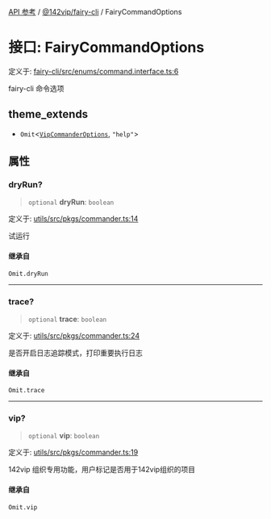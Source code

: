 [API 参考](../wiki/Home) / [@142vip/fairy-cli](../wiki/@142vip.fairy-cli) / FairyCommandOptions

# 接口: FairyCommandOptions

定义于: [fairy-cli/src/enums/command.interface.ts:6](https://github.com/142vip/core-x/blob/25cf658819688f02293d600e7003b5877a2f9489/packages/fairy-cli/src/enums/command.interface.ts#L6)

fairy-cli 命令选项

## theme_extends

- `Omit`\<[`VipCommanderOptions`](../wiki/@142vip.utils.%E6%8E%A5%E5%8F%A3.VipCommanderOptions), `"help"`\>

## 属性

### dryRun?

> `optional` **dryRun**: `boolean`

定义于: [utils/src/pkgs/commander.ts:14](https://github.com/142vip/core-x/blob/25cf658819688f02293d600e7003b5877a2f9489/packages/utils/src/pkgs/commander.ts#L14)

试运行

#### 继承自

`Omit.dryRun`

***

### trace?

> `optional` **trace**: `boolean`

定义于: [utils/src/pkgs/commander.ts:24](https://github.com/142vip/core-x/blob/25cf658819688f02293d600e7003b5877a2f9489/packages/utils/src/pkgs/commander.ts#L24)

是否开启日志追踪模式，打印重要执行日志

#### 继承自

`Omit.trace`

***

### vip?

> `optional` **vip**: `boolean`

定义于: [utils/src/pkgs/commander.ts:19](https://github.com/142vip/core-x/blob/25cf658819688f02293d600e7003b5877a2f9489/packages/utils/src/pkgs/commander.ts#L19)

142vip 组织专用功能，用户标记是否用于142vip组织的项目

#### 继承自

`Omit.vip`
